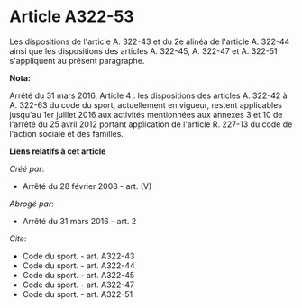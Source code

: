 # Article A322-53

Les dispositions de l'article A. 322-43 et du 2e alinéa de l'article A. 322-44 ainsi que les dispositions des articles A.
322-45, A. 322-47 et A. 322-51 s'appliquent au présent paragraphe.

**Nota:**

Arrêté du 31 mars 2016, Article 4 :  les dispositions des articles A. 322-42 à A. 322-63 du code du sport, actuellement en
vigueur, restent applicables jusqu'au 1er juillet 2016 aux activités mentionnées aux annexes 3 et 10 de l'arrêté du 25 avril
2012 portant application de l'article R. 227-13 du code de l'action sociale et des familles.

**Liens relatifs à cet article**

_Créé par_:

  - Arrêté du 28 février 2008 - art. (V)

_Abrogé par_:

  - Arrêté du 31 mars 2016 - art. 2

_Cite_:

  - Code du sport. - art. A322-43
  - Code du sport. - art. A322-44
  - Code du sport. - art. A322-45
  - Code du sport. - art. A322-47
  - Code du sport. - art. A322-51
